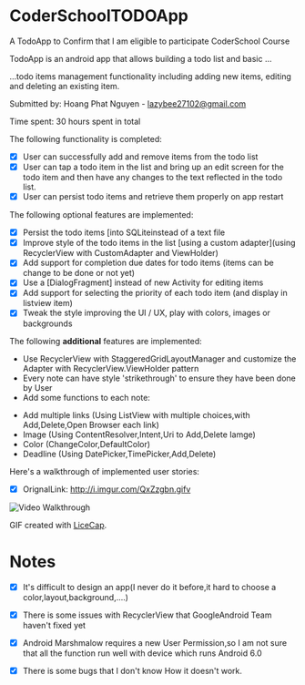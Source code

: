 # CoderSchoolTODOApp
A TodoApp to Confirm that I am eligible to participate CoderSchool Course

 TodoApp is an android app that allows building a todo list and basic …

…todo items management functionality including adding new items, editing and deleting an existing item.

Submitted by: Hoang Phat Nguyen - lazybee27102@gmail.com

Time spent: 30 hours spent in total 

The following functionality is completed:

* [X] User can successfully add and remove items from the todo list
* [X] User can tap a todo item in the list and bring up an edit screen for the todo item and then have any changes to the text reflected in the todo list.
* [X] User can persist todo items and retrieve them properly on app restart

The following optional features are implemented:

* [X] Persist the todo items [into SQLiteinstead of a text file
* [X] Improve style of the todo items in the list [using a custom adapter](using RecyclerView with CustomAdapter and ViewHolder)
* [X] Add support for completion due dates for todo items (items can be change to be done or not yet)
* [X] Use a [DialogFragment] instead of new Activity for editing items
* [X] Add support for selecting the priority of each todo item (and display in listview item)
* [X] Tweak the style improving the UI / UX, play with colors, images or backgrounds

The following **additional** features are implemented:

- Use RecyclerView with StaggeredGridLayoutManager and customize the Adapter with RecyclerView.ViewHolder pattern
- Every note can have style 'strikethrough' to ensure they have been done by User
- Add some functions to each note:
+ Add multiple links (Using ListView with multiple choices,with Add,Delete,Open Browser each link)
+ Image (Using ContentResolver,Intent,Uri to Add,Delete Iamge)
+ Color (ChangeColor,DefaultColor)
+ Deadline (Using DatePicker,TimePicker,Add,Delete)

Here's a walkthrough of implemented user stories:
* [X] OrignalLink: http://i.imgur.com/QxZzgbn.gifv

<img src='http://i.imgur.com/QxZzgbn.gifv' title='Video Walkthrough' width='' alt='Video Walkthrough' />



GIF created with [LiceCap](http://www.cockos.com/licecap/).

# Notes
* [X] It's difficult to design an app(I never do it before,it hard to choose a color,layout,background,....)
* [X] There is some issues with RecyclerView that GoogleAndroid Team haven't fixed yet
* [X] Android Marshmalow requires a new User Permission,so I am not sure that all the function run well with device which runs Android 6.0
* [X] There is some bugs that I don't know How it doesn't work.

